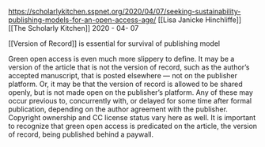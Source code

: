 https://scholarlykitchen.sspnet.org/2020/04/07/seeking-sustainability-publishing-models-for-an-open-access-age/
[[Lisa Janicke Hinchliffe]]
[[The Scholarly Kitchen]]
2020 - 04- 07

[[Version of Record]] is essential for survival of publishing model

Green open access is even much more slippery to define. It may be a version of the article that is not the version of record, such as the author’s accepted manuscript, that is posted elsewhere — not on the publisher platform. Or, it may be that the version of record is allowed to be shared openly, but is not made open on the publisher’s platform. Any of these may occur previous to, concurrently with, or delayed for some time after formal publication, depending on the author agreement with the publisher.  Copyright ownership and CC license status vary here as well. It is important to recognize that green open access is predicated on the article, the version of record, being published behind a paywall.

